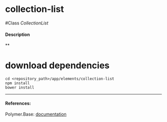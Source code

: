 collection-list
=========


#Class
*CollectionList*

#### Description
**

# download dependencies
```
cd <repository_path>/app/elements/collection-list
npm install
bower install
```

____________
#### References:
Polymer.Base: [documentation](http://polymer.github.io/polymer/)



